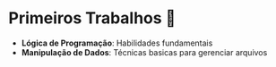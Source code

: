# Primeiros Trabalhos 📁
- **Lógica de Programação**: Habilidades fundamentais
- **Manipulação de Dados**: Técnicas basicas para gerenciar arquivos
